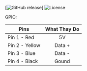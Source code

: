 [![GitHub release](https://img.shields.io/github/release/vrzoneyt/Project-Hack-Watch?include_prereleases=&sort=semver&color=blue)]
![License](https://img.shields.io/badge/License-MIT-blue)



GPIO:

| Pins           | What Thay Do  | 
| -------------  |:-------------:| 
| Pin 1 - Red    | 5V            |
| Pin 2 - Yellow | Data +        | 
| Pin 3 - Blue   | Data -        |
| Pin 4 - Black  | Gound         |



